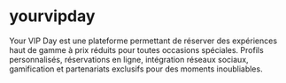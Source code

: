 # yourvipday
Your VIP Day est une plateforme permettant de réserver des expériences haut de gamme à prix réduits pour toutes occasions spéciales. Profils personnalisés, réservations en ligne, intégration réseaux sociaux, gamification et partenariats exclusifs pour des moments inoubliables.
